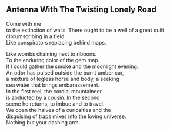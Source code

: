 Antenna With The Twisting Lonely Road
-------------------------------------
Come with me  
to the extinction of walls. There ought to be a well of a great quilt circumscribing in a field.  
Like conspirators replacing behind maps.  
  
Like wombs chaining next to ribbons.  
To the enduring color of the gem map.  
If I could gather the smoke and the moonlight evening.  
An odor has pulsed outside the burnt umber car,  
a mixture of legless horse and body, a seeking  
sea water that brings embarassement.  
In the first reel, the cordial mountaineer  
is abducted by a cousin. In the second  
scene he returns, to imbue and to travel.  
We open the halves of a curiosities and the  
disguising of traps mixes into the loving universe.  
Nothing but your dashing arm.  
